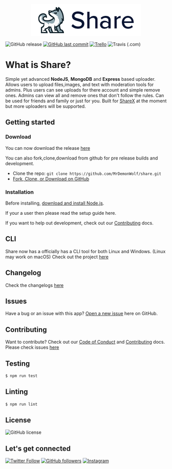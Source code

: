 <p align="center">
    <img src="logo.png"/>
</p>

![GitHub release](https://img.shields.io/github/release/mrdemonwolf/share.svg?style=for-the-badge)
[![GitHub last commit](https://img.shields.io/github/last-commit/mrdemonwolf/share.svg?logo=git&style=for-the-badge)](https://github.com/mrdemonwolf/share)
[![Trello](https://img.shields.io/badge/Project%20Progress-blue?style=for-the-badge&logo=trello)](https://trello.com/b/uljnYGOg "Follow the project progress here.")
![Travis (.com)](https://img.shields.io/travis/com/mrdemonwolf/share?style=for-the-badge)
# What is Share?
Simple yet advanced **NodeJS**, **MongoDB** and **Express** based uploader.  Allows users to upload files,images, and text with moderation tools for admins.  Plus users can see uploads for there account and simple remove ones.  Admins can view all and remove ones that don't follow the rules. Can be used for friends and family or just for you.  Built for [ShareX](https://getsharex.com/) at the moment but more uploaders will be supported.

## Getting started

### Download
You can now download the release [here](https://github.com/MrDemonWolf/share/releases/latest)

You can also fork,clone,download from github for pre release builds and development.
* Clone the repo: `git clone https://github.com/MrDemonWolf/share.git`
* [Fork, Clone, or Download on GitHub](/)

### Installation
Before installing, [download and install Node.js](https://nodejs.org/en/download/).

If your a user then please read the setup guide here.

If you want to help out development, check out our [Contributing]() docs.

<!-- Add other helps in the code base here -->

## CLI
Share now has a officially has a CLI tool for both Linux and Windows.  (Linux may work on macOS) Check out the project [here](https://www.github.com/mrdemonwolf/share-cli)

## Changelog
Check the changelogs [here](https://mrdemonwolf.github.io/share/docs/changelog/)

## Issues
Have a bug or an issue with this app? [Open a new issue](/issues) here on GitHub.

## Contributing
Want to contribute? Check out our [Code of Conduct]() and [Contributing]() docs. Please check issues [here](/issues)

## Testing
```bash
$ npm run test
```

## Linting
```bash
$ npm run lint
```

## License
![GitHub license](https://img.shields.io/github/license/MrDemonWolf/share.svg?style=for-the-badge&logo=github)

## Let's get connected
[![Twitter Follow](https://img.shields.io/twitter/follow/MrDemonWolf.svg?style=for-the-badge&logo=twitter)](https://twitter.com/MrDemonWolf)
[![GitHub followers](https://img.shields.io/github/followers/nathanhenniges.svg?label=Follow&style=for-the-badge&logo=github)](https://github.com/nathanhenniges/)
[![Instagram](https://img.shields.io/static/v1.svg?label=follow&message=@MrDemonWolf&color=grey&logo=instagram&style=for-the-badge&logoColor=white&colorA=critical)](https://www.instagram.com/MrDemonWolf/)
